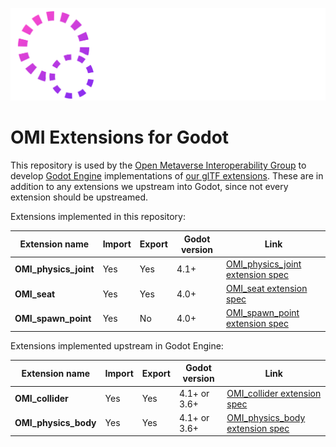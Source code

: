 ![OMI group logo](.github/omi_group_logo.svg)

# OMI Extensions for Godot

This repository is used by the [Open Metaverse Interoperability Group](https://omigroup.org/) to develop [Godot Engine](https://godotengine.org/) implementations of [our glTF extensions](https://github.com/omigroup/gltf-extensions). These are in addition to any extensions we upstream into Godot, since not every extension should be upstreamed.

Extensions implemented in this repository:

| Extension name          | Import | Export | Godot version | Link                                                                                                                           |
| ----------------------- | ------ | ------ | ------------- | ------------------------------------------------------------------------------------------------------------------------------ |
| **OMI_physics_joint**   | Yes    | Yes    | 4.1+          | [OMI_physics_joint extension spec](https://github.com/omigroup/gltf-extensions/tree/main/extensions/2.0/OMI_physics_joint)     |
| **OMI_seat**            | Yes    | Yes    | 4.0+          | [OMI_seat extension spec](https://github.com/omigroup/gltf-extensions/tree/main/extensions/2.0/OMI_seat)                       |
| **OMI_spawn_point**     | Yes    | No     | 4.0+          | [OMI_spawn_point extension spec](https://github.com/omigroup/gltf-extensions/tree/main/extensions/2.0/OMI_spawn_point)         |

Extensions implemented upstream in Godot Engine:

| Extension name       | Import | Export | Godot version | Link                                                                                                                     |
| -------------------- | ------ | ------ | ------------- | ------------------------------------------------------------------------------------------------------------------------ |
| **OMI_collider**     | Yes    | Yes    | 4.1+ or 3.6+  | [OMI_collider extension spec](https://github.com/omigroup/gltf-extensions/tree/main/extensions/2.0/OMI_collider)         |
| **OMI_physics_body** | Yes    | Yes    | 4.1+ or 3.6+  | [OMI_physics_body extension spec](https://github.com/omigroup/gltf-extensions/tree/main/extensions/2.0/OMI_physics_body) |
